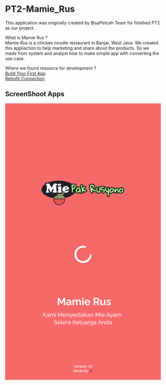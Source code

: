 # PT2-Mamie_Rus
This application was originally created by BisaPetcah Team for finished PT2 as our project.

What is Mamie Rus ?<br />
Mamie Rus is a chicken noodle restaurant in Banjar, West Java. We created this appliaction to help marketing and share about the products. So we made from system and analyst how to make simple app with converting the use case.

Where we found resource for development ?<br />
<a href="https://developer.android.com/training/basics/firstapp" target="_FirstBuildApp">Build Your First App</a>
<br />
<a href="https://square.github.io/retrofit/" target="_RetrofitBuilder">Retrofit Connection</a>

<h2>ScreenShoot Apps</h2>
<div align="center">
  <img src="/screenshoot/splash_screen.png" />
</div>
